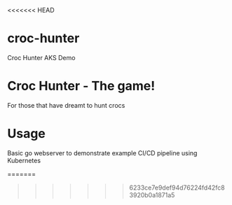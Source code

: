 <<<<<<< HEAD
# croc-hunter
Croc Hunter AKS Demo

# Croc Hunter - The game!

For those that have dreamt to hunt crocs

# Usage
Basic go webserver to demonstrate example CI/CD pipeline using Kubernetes 

=======

>>>>>>> 6233ce7e9def94d76224fd42fc83920b0a1871a5
